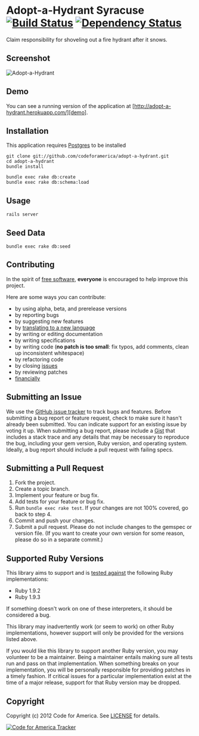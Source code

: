 # Adopt-a-Hydrant Syracuse [![Build Status](https://secure.travis-ci.org/ahcarpenter/adopt-a-hydrant.png?branch=master)][travis] [![Dependency Status](https://gemnasium.com/ahcarpenter/adopt-a-hydrant.png?travis)][gemnasium]
Claim responsibility for shoveling out a fire hydrant after it snows.

[travis]: http://travis-ci.org/ahcarpenter/adopt-a-hydrant
[gemnasium]: https://gemnasium.com/ahcarpenter/adopt-a-hydrant

## <a name="screenshots"></a>Screenshot
![Adopt-a-Hydrant](https://github.com/codeforamerica/adopt-a-hydrant/raw/master/screenshot.png "Adopt-a-Hydrant")

## <a name="demo"></a>Demo
You can see a running version of the application at
[http://adopt-a-hydrant.herokuapp.com/][demo].

[demo]: http://adopt-a-hydrant.herokuapp.com/

## <a name="installation"></a>Installation
This application requires [Postgres](http://www.postgresql.org/) to be installed

    git clone git://github.com/codeforamerica/adopt-a-hydrant.git
    cd adopt-a-hydrant
    bundle install

    bundle exec rake db:create
    bundle exec rake db:schema:load

## <a name="usage"></a>Usage
    rails server

## <a name="usage"></a>Seed Data
    bundle exec rake db:seed

## <a name="contributing"></a>Contributing
In the spirit of [free software][free-sw], **everyone** is encouraged to help
improve this project.

[free-sw]: http://www.fsf.org/licensing/essays/free-sw.html

Here are some ways *you* can contribute:

* by using alpha, beta, and prerelease versions
* by reporting bugs
* by suggesting new features
* by [translating to a new language][locales]
* by writing or editing documentation
* by writing specifications
* by writing code (**no patch is too small**: fix typos, add comments, clean up
  inconsistent whitespace)
* by refactoring code
* by closing [issues][]
* by reviewing patches
* [financially][]

[locales]: https://github.com/codeforamerica/adopt-a-hydrant/tree/master/config/locales
[issues]: https://github.com/codeforamerica/adopt-a-hydrant/issues
[financially]: https://secure.codeforamerica.org/page/contribute

## <a name="issues"></a>Submitting an Issue
We use the [GitHub issue tracker][issues] to track bugs and features. Before
submitting a bug report or feature request, check to make sure it hasn't
already been submitted. You can indicate support for an existing issue by
voting it up. When submitting a bug report, please include a [Gist][] that
includes a stack trace and any details that may be necessary to reproduce the
bug, including your gem version, Ruby version, and operating system. Ideally, a
bug report should include a pull request with failing specs.

[gist]: https://gist.github.com/

## <a name="pulls"></a>Submitting a Pull Request
1. Fork the project.
2. Create a topic branch.
3. Implement your feature or bug fix.
4. Add tests for your feature or bug fix.
5. Run `bundle exec rake test`. If your changes are not 100% covered, go back
   to step 4.
6. Commit and push your changes.
7. Submit a pull request. Please do not include changes to the gemspec or
   version file. (If you want to create your own version for some reason,
   please do so in a separate commit.)

## <a name="versions"></a>Supported Ruby Versions
This library aims to support and is [tested against][travis] the following Ruby
implementations:

* Ruby 1.9.2
* Ruby 1.9.3

If something doesn't work on one of these interpreters, it should be considered
a bug.

This library may inadvertently work (or seem to work) on other Ruby
implementations, however support will only be provided for the versions listed
above.

If you would like this library to support another Ruby version, you may
volunteer to be a maintainer. Being a maintainer entails making sure all tests
run and pass on that implementation. When something breaks on your
implementation, you will be personally responsible for providing patches in a
timely fashion. If critical issues for a particular implementation exist at the
time of a major release, support for that Ruby version may be dropped.

## <a name="copyright"></a>Copyright
Copyright (c) 2012 Code for America. See [LICENSE][] for details.

[license]: https://github.com/codeforamerica/adopt-a-hydrant/blob/master/LICENSE.md

[![Code for America Tracker](http://stats.codeforamerica.org/codeforamerica/adopt-a-hydrant.png)][tracker]

[tracker]: http://stats.codeforamerica.org/projects/adopt-a-hydrant
